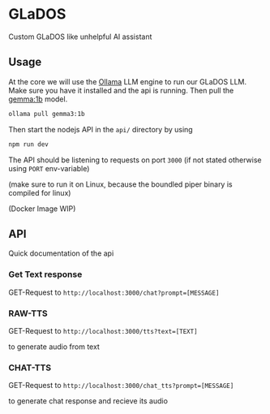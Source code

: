 # GLaDOS

Custom GLaDOS like unhelpful AI assistant

## Usage

At the core we will use the [Ollama](https://ollama.com/) LLM engine to run our GLaDOS LLM. Make sure you have it installed and the api is running. Then pull the [gemma:1b](https://ollama.com/library/gemma3:1b) model.

```sh
ollama pull gemma3:1b
```

Then start the nodejs API in the `api/` directory by using

```sh
npm run dev
```

The API should be listening to requests on port `3000` (if not stated otherwise using `PORT` env-variable)

(make sure to run it on Linux, because the boundled piper binary is compiled for linux)

(Docker Image WIP)

## API

Quick documentation of the api

### Get Text response

GET-Request to `http://localhost:3000/chat?prompt=[MESSAGE]`

### RAW-TTS

GET-Request to `http://localhost:3000/tts?text=[TEXT]`

to generate audio from text

### CHAT-TTS

GET-Request to `http://localhost:3000/chat_tts?prompt=[MESSAGE]`

to generate chat response and recieve its audio